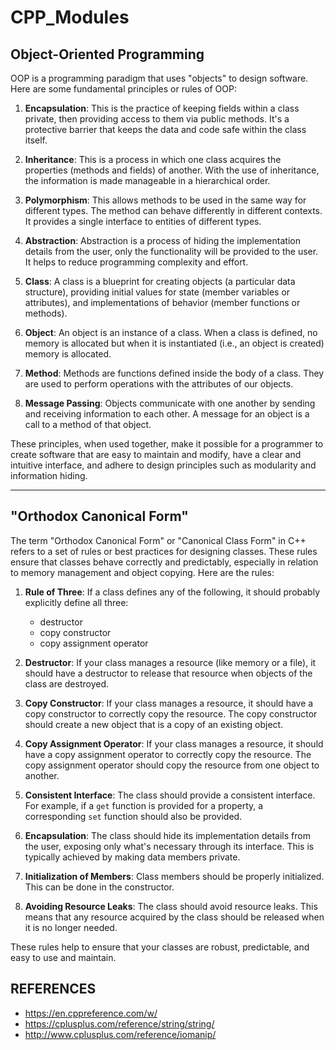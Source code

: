 # CPP_Modules

## Object-Oriented Programming

OOP is a programming paradigm that uses "objects" to design software. Here are some fundamental principles or rules of OOP:

1. **Encapsulation**: This is the practice of keeping fields within a class private, then providing access to them via public methods. It's a protective barrier that keeps the data and code safe within the class itself.

2. **Inheritance**: This is a process in which one class acquires the properties (methods and fields) of another. With the use of inheritance, the information is made manageable in a hierarchical order.

3. **Polymorphism**: This allows methods to be used in the same way for different types. The method can behave differently in different contexts. It provides a single interface to entities of different types.

4. **Abstraction**: Abstraction is a process of hiding the implementation details from the user, only the functionality will be provided to the user. It helps to reduce programming complexity and effort.

5. **Class**: A class is a blueprint for creating objects (a particular data structure), providing initial values for state (member variables or attributes), and implementations of behavior (member functions or methods).

6. **Object**: An object is an instance of a class. When a class is defined, no memory is allocated but when it is instantiated (i.e., an object is created) memory is allocated.

7. **Method**: Methods are functions defined inside the body of a class. They are used to perform operations with the attributes of our objects.

8. **Message Passing**: Objects communicate with one another by sending and receiving information to each other. A message for an object is a call to a method of that object.

These principles, when used together, make it possible for a programmer to create software that are easy to maintain and modify, have a clear and intuitive interface, and adhere to design principles such as modularity and information hiding.

*****************************************************************

## "Orthodox Canonical Form"
The term "Orthodox Canonical Form" or "Canonical Class Form" in C++ refers to a set of rules or best practices for designing classes. These rules ensure that classes behave correctly and predictably, especially in relation to memory management and object copying. Here are the rules:

1. **Rule of Three**: If a class defines any of the following, it should probably explicitly define all three:
   - destructor
   - copy constructor
   - copy assignment operator

2. **Destructor**: If your class manages a resource (like memory or a file), it should have a destructor to release that resource when objects of the class are destroyed.

3. **Copy Constructor**: If your class manages a resource, it should have a copy constructor to correctly copy the resource. The copy constructor should create a new object that is a copy of an existing object.

4. **Copy Assignment Operator**: If your class manages a resource, it should have a copy assignment operator to correctly copy the resource. The copy assignment operator should copy the resource from one object to another.

5. **Consistent Interface**: The class should provide a consistent interface. For example, if a `get` function is provided for a property, a corresponding `set` function should also be provided.

6. **Encapsulation**: The class should hide its implementation details from the user, exposing only what's necessary through its interface. This is typically achieved by making data members private.

7. **Initialization of Members**: Class members should be properly initialized. This can be done in the constructor.

8. **Avoiding Resource Leaks**: The class should avoid resource leaks. This means that any resource acquired by the class should be released when it is no longer needed.

These rules help to ensure that your classes are robust, predictable, and easy to use and maintain.


## REFERENCES

* https://en.cppreference.com/w/
* https://cplusplus.com/reference/string/string/
* http://www.cplusplus.com/reference/iomanip/
 